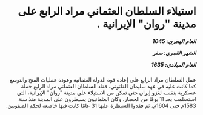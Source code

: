 <h1 dir="rtl">استيلاء السلطان العثماني مراد الرابع على مدينة "روان" الإيرانية .</h1>

<h5 dir="rtl">العام الهجري:  1045

الشهر القمري: صفر

العام الميلادي: 1635</h5>

<p dir="rtl">عمل السلطان مراد الرابع على إعادة قوة الدولة العثمانية وعودة عمليات الفتح والتوسع كما كانت عليه في عهد سليمان القانوني، فقاد السلطان العثماني مراد الرابع حملة عسكرية بنفسه لغزو إيران حتى تمكن من الاستيلاء على مدينة "روان" الإيرانية، التي استسلمت بعد 11 يومًا من الحصار. وكان العثمانيون يسيطرون على المدينة منذ سنة 1583م حتى 1604م، ثم فقدوا السيطرة عليها 31 عامًا كانت فيها خاضعة لحكم الصفويين.</p></br>
